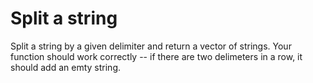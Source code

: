 # Split a string

Split a string by a given delimiter and return a vector of strings.
Your function should work correctly -- if there are two delimeters in a row,
it should add an emty string.
